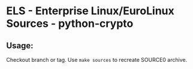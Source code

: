 # ELS - Enterprise Linux/EuroLinux Sources - python-crypto
 
## Usage:
  Checkout branch or tag. Use `make sources` to recreate  SOURCE0 archive.
